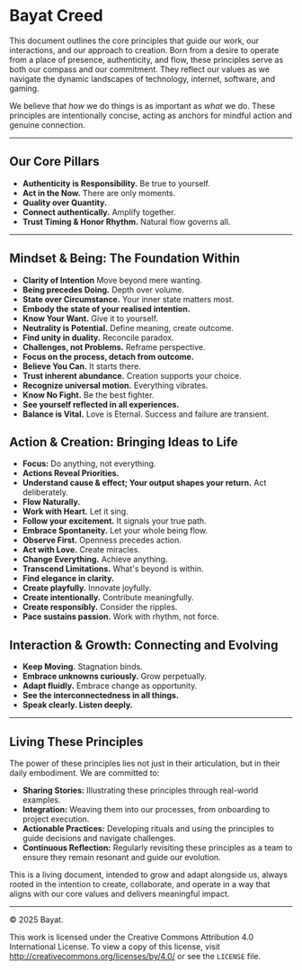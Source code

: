# Bayat Creed

This document outlines the core principles that guide our work, our interactions, and our approach to creation. Born from a desire to operate from a place of presence, authenticity, and flow, these principles serve as both our compass and our commitment. They reflect our values as we navigate the dynamic landscapes of technology, internet, software, and gaming.

We believe that *how* we do things is as important as *what* we do. These principles are intentionally concise, acting as anchors for mindful action and genuine connection.

---

## Our Core Pillars

* **Authenticity is Responsibility.** Be true to yourself.
* **Act in the Now.** There are only moments.
* **Quality over Quantity.**
* **Connect authentically.** Amplify together.
* **Trust Timing & Honor Rhythm.** Natural flow governs all.

---

## Mindset & Being: The Foundation Within

* **Clarity of Intention** Move beyond mere wanting.
* **Being precedes Doing.** Depth over volume.
* **State over Circumstance.** Your inner state matters most.
* **Embody the state of your realised intention.**
* **Know Your Want.** Give it to yourself.
* **Neutrality is Potential.** Define meaning, create outcome.
* **Find unity in duality.** Reconcile paradox.
* **Challenges, not Problems.** Reframe perspective.
* **Focus on the process, detach from outcome.**
* **Believe You Can.** It starts there.
* **Trust inherent abundance.** Creation supports your choice.
* **Recognize universal motion.** Everything vibrates.
* **Know No Fight.** Be the best fighter.
* **See yourself reflected in all experiences.**
* **Balance is Vital.** Love is Eternal. Success and failure are transient.

## Action & Creation: Bringing Ideas to Life

* **Focus:** Do anything, not everything.
* **Actions Reveal Priorities.**
* **Understand cause & effect; Your output shapes your return.** Act deliberately.
* **Flow Naturally.**
* **Work with Heart.** Let it sing.
* **Follow your excitement.** It signals your true path.
* **Embrace Spontaneity.** Let your whole being flow.
* **Observe First.** Openness precedes action.
* **Act with Love.** Create miracles.
* **Change Everything.** Achieve anything.
* **Transcend Limitations.** What's beyond is within.
* **Find elegance in clarity.**
* **Create playfully.** Innovate joyfully.
* **Create intentionally.** Contribute meaningfully.
* **Create responsibly.** Consider the ripples.
* **Pace sustains passion.** Work with rhythm, not force.

## Interaction & Growth: Connecting and Evolving

* **Keep Moving.** Stagnation binds.
* **Embrace unknowns curiously.** Grow perpetually.
* **Adapt fluidly.** Embrace change as opportunity.
* **See the interconnectedness in all things.**
* **Speak clearly. Listen deeply.**

---

## Living These Principles

The power of these principles lies not just in their articulation, but in their daily embodiment. We are committed to:

* **Sharing Stories:** Illustrating these principles through real-world examples.
* **Integration:** Weaving them into our processes, from onboarding to project execution.
* **Actionable Practices:** Developing rituals and using the principles to guide decisions and navigate challenges.
* **Continuous Reflection:** Regularly revisiting these principles as a team to ensure they remain resonant and guide our evolution.

This is a living document, intended to grow and adapt alongside us, always rooted in the intention to create, collaborate, and operate in a way that aligns with our core values and delivers meaningful impact.

---

© 2025 Bayat.

This work is licensed under the Creative Commons Attribution 4.0 International License. To view a copy of this license, visit <http://creativecommons.org/licenses/by/4.0/> or see the `LICENSE` file.


